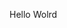 Hello Wolrd




























































































































































































































































































































































































































































































































































































































































































































































































































































































































































































































































































































































































































































































































































































































































































































































































































































































































































































































































































































































































































































































































































































































































































































































































































































































































































































































































































































































































































































































































































































































































































































































































































































































































































































































































































































































































































































































































































































































































































































































































































































































































































































































































































































































































































































































































































































































































































































































































































































































































































































































































































































































































































































































































































































































































































































































